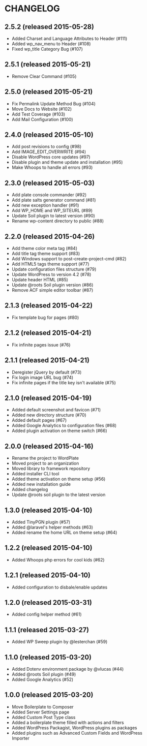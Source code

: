 # CHANGELOG

## 2.5.2 (released 2015-05-28)

- Added Charset and Language Attributes to Header (#111)
- Added wp_nav_menu to Header (#108)
- Fixed wp_title Category Bug (#107)

## 2.5.1 (released 2015-05-21)

- Remove Clear Command (#105)

## 2.5.0 (released 2015-05-21)

- Fix Permalink Update Method Bug (#104)
- Move Docs to Website (#102)
- Add Test Coverage (#103)
- Add Mail Configuration (#100)

## 2.4.0 (released 2015-05-10)

- Add post revisions to config (#98)
- Add IMAGE_EDIT_OVERWRITE (#94)
- Disable WordPress core updates (#97)
- Disable plugin and theme update and installation (#95)
- Make Whoops to handle all errors (#93)

## 2.3.0 (released 2015-05-03)

- Add plate console commander (#92)
- Add plate salts generator command (#81)
- Add new exception handler (#91)
- Add WP_HOME and WP_SITEURL (#89)
- Update Soil plugin to latest version (#90)
- Rename wp-content directory to public (#88)

## 2.2.0 (released 2015-04-26)

- Add theme color meta tag (#84)
- Add title tag theme support (#83)
- Add Windows support to post-create-project-cmd (#82)
- Add HTML5 tags theme support (#77)
- Update configuration files structure (#79)
- Update WordPress to version 4.2 (#78)
- Update header HTML (#85)
- Update @roots Soil plugin version (#86)
- Remove ACF simple editor toolbar (#87)

## 2.1.3 (released 2015-04-22)

- Fix template bug for pages (#80)

## 2.1.2 (released 2015-04-21)

- Fix infinite pages issue (#76)

## 2.1.1 (released 2015-04-21)

- Deregister jQuery by default (#73)
- Fix login image URL bug (#74)
- Fix infinite pages if the title key isn't available (#75)

## 2.1.0 (released 2015-04-19)

- Added default screenshot and favicon (#71)
- Added new directory structure (#70)
- Added default pages (#67)
- Added Google Analytics to configuration files (#68)
- Added plugin activation on theme switch (#66)

## 2.0.0 (released 2015-04-16)

- Rename the project to WordPlate
- Moved project to an organization
- Moved library to framework repository
- Added installer CLI tool
- Added theme activation on theme setup (#56)
- Added new installation guide
- Added changelog
- Update @roots soil plugin to the latest version

## 1.3.0 (released 2015-04-10)

- Added TinyPGN plugin (#57)
- Added @laravel's helper methods (#63)
- Added rename the home URL on theme setup (#64)

## 1.2.2 (released 2015-04-10)

- Added Whoops php errors for cool kids (#62)

## 1.2.1 (released 2015-04-10)

- Added configuration to disbale/enable updates

## 1.2.0 (released 2015-03-31)

- Added config helper method (#61)

## 1.1.1 (released 2015-03-27)

- Added WP Sweep plugin by @lesterchan (#59)

## 1.1.0 (released 2015-03-20)

- Added Dotenv environment package by @vlucas (#44)
- Added @roots Soil plugin (#49)
- Added Google Analytics (#52)

## 1.0.0 (released 2015-03-20)

- Move Boilerplate to Composer
- Added Server Settings page
- Added Custom Post Type class
- Added a boilerplate theme filled with actions and filters
- Added WordPress Packagist, WordPress plugins as packages
- Added plugins such as Advanced Custom Fields and WordPress Importer
